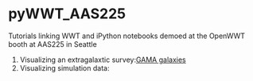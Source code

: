 # pyWWT_AAS225
Tutorials linking WWT and iPython notebooks demoed at the OpenWWT booth at AAS225 in Seattle
<ol>
<li>Visualizing an extragalaxtic survey:<a href=http://nbviewer.ipython.org/github/marksubbarao/pyWWT_AAS225/blob/master/Visualizing%20GAMA.ipynb">GAMA galaxies</a></li>
<li>Visualizing simulation data:<a href="http://nbviewer.ipython.org/github/marksubbarao/pyWWT_AAS225/blob/master/SgrStream.ipynb"The Disruption of the Sagattarius Dwarf</a></li>
</ol>
